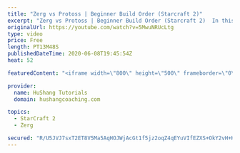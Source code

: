 ```yaml
---
title: "Zerg vs Protoss | Beginner Build Order (Starcraft 2)"
excerpt: "Zerg vs Protoss | Beginner Build Order (Starcraft 2)  In this Starcraft 2 guide we will take a look at a very safe and standard way to open in the zerg vs protoss matchup. We will be using a roach composition that is easy to make and tends to be more forgiving if your macro slips than other compositions."
originalUrl: https://youtube.com/watch?v=5MwuNRUcLtg
type: video
price: Free
length: PT13M48S
publishedDateTime: 2020-06-08T19:45:54Z
heat: 52

featuredContent: "<iframe width=\"800\" height=\"500\" frameborder=\"0\" src=\"https://www.youtube.com/embed/5MwuNRUcLtg\" allow=\"accelerometer; autoplay; encrypted-media; gyroscope; picture-in-picture\" allowfullscreen></iframe>"

provider:
  name: HuShang Tutorials
  domain: hushangcoaching.com

topics:
  - StarCraft 2
  - Zerg

secured: "R/U5JVJ7sxT2ET8V5Ma5AqHOJWjAcGt1f5jz2oqZ4qEYuVIfEZXS+OkY2vH+HQbMrDNwQxE2Z5ctjwZinMAK3arq7pw7qtsw2BtstKNGklj+lv3N89O+LmfgYbz7xVtTOpwO9yaofgRs8j/1GIjBulbWWOvHIjrhrSHe9u80WQsewdnz++Ku2a1U1Xv+IECjE5yWnqHr5qxootzdVH09QETSFn0PWjZE4TcTEairEbgP+gaS+XvJeAtAyIvTVjWfvfssaohdjwpA2bRThhbc6x7Mq8QryBt5nsG10sMYM5mfTO8b6LlLE+p7PP+dVPKTMWz6U3z467/buzh6AesFJSXqp9c3GoDC4AvfXKkvvl6o6UhsHYqTkqg7NJPllY5LVrII6+zawI+tPKi4YX/rdg==;UUS5GksVBP3f7WTgimCTJg=="
---
```



